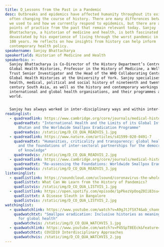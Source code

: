 ```yaml
---
title: D_Lessons from the Past in a Pandemic
desc: Outbreaks and epidemics have affected humanity throughout its existence,
  often changing the course of history. There are many differences between how
  we used to and how we currently respond to epidemics, but there are also many
  points of practice from the past that remain relevant today. Sanjoy
  Bhattacharya, a historian of medicine and health, is both fascinated and
  devastated by his experience of living through the worst pandemic in the past
  100 years. He reflects on how insights from history can help inform
  contemporary health policy.
speakername: Sanjoy Bhattacharya
speakerfield: Historian of Medicine and Health
speakerbio: >-
  Sanjoy Bhattacharya is Co-Director of the History Department’s Centre for
  Global Health Histories, Professor in the History of Medicine, a Wellcome
  Trust Senior Investigator and the Head of the WHO Collaborating Centre for
  Global Health Histories at the University of York. Sanjoy specialises in the
  health, medical, political and social history of nineteenth and twentieth
  century South Asia, as well as the history and contemporary workings of
  international and global health organisations, and their programmes around the
  world.


  Sanjoy has always worked in inter-disciplinary ways and within inter-sectoral settings, and remains actively involved in health policy research and evaluation work in national and international agencies. He is a co-founder of the World Health Organization’s Global Health Histories project (GHH), which works across the WHO HQ in Geneva, WHO Regional Offices in Copenhagen and Cairo, and multiple WHO Country Offices.
readinglist:
  - quadreadlink: https://www.cambridge.org/core/journals/medical-history/article/international-health-and-the-limits-of-its-global-influence-bhutan-and-the-worldwide-smallpox-eradication-programme/439B3BCA121FD269945B4645B1DE37CE#
    quadreadtxt: "International Health and the Limits of its Global Influence:
      Bhutan and the Worldwide Smallpox Eradication Programme"
    quadreadvis: /static/img/D_CO_QUA_READVIS_1.jpg
  - quadreadlink: https://www.nature.com/articles/s41599-020-0491-7
    quadreadtxt: "Humanities, criticality and transparency: global health histories
      and the foundations of inter-sectoral partnerships for the democratisation
      of knowledge"
    quadreadvis: /static/img/D_CO_QUA_READVIS_2.jpg
  - quadreadlink: https://www.cambridge.org/core/journals/medical-history/article/reassessing-the-foundations-worldwide-smallpox-eradication-195767/A95275198E1EC0668D7B15B240EBF1F0
    quadreadtxt: "Re-assessing the Foundations: Worldwide Smallpox Eradication, 1957–67 "
    quadreadvis: /static/img/D_CO_QUA_READVIS_3.jpg
listeninglist:
  - quadlistlink: https://soundcloud.com/uclsound/coronavirus-the-whole-story-what-can-we-learn-from-the-history-of-pandemics
    quadlisttxt: What Can We Learn from the History of Pandemics?
    quadlistvis: /static/img/D_CO_QUA_LISTVIS_1.jpg
  - quadlistlink: https://open.spotify.com/episode/1pPkezVpOoqZ0IiB3su49v
    quadlisttxt: A Disease Sleuth in Bangalore
    quadlistvis: /static/img/D_CO_QUA_LISTVIS_2.jpg
watchinglist:
  - quadwatchlink: https://www.youtube.com/watch?v=A9gJtJfSX74&ab_channel=CentreforSocialandEconomicProgress
    quadwatchtxt: "Smallpox eradication: Inclusive histories as meaningful roadmaps
      for global health"
    quadwatchvis: /static/img/D_CO_QUA_WATCHVIS_1.jpg
  - quadwatchlink: https://www.youtube.com/watch?v=P45SpT8EEck&feature=youtu.be&ab_channel=UniversityofYorkAudioVisualCentre
    quadwatchtxt: COVID19 Interdisciplinary Approaches
    quadwatchvis: /static/img/D_CO_QUA_WATCHVIS_2.jpg
---
```

